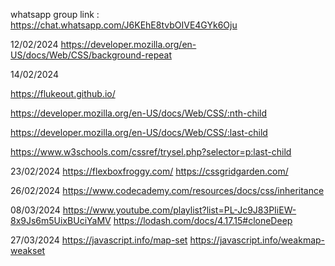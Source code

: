 whatsapp group link : https://chat.whatsapp.com/J6KEhE8tvbOIVE4GYk6Oju

12/02/2024
https://developer.mozilla.org/en-US/docs/Web/CSS/background-repeat

14/02/2024

https://flukeout.github.io/

https://developer.mozilla.org/en-US/docs/Web/CSS/:nth-child

https://developer.mozilla.org/en-US/docs/Web/CSS/:last-child

https://www.w3schools.com/cssref/trysel.php?selector=p:last-child

23/02/2024
https://flexboxfroggy.com/
https://cssgridgarden.com/

26/02/2024
https://www.codecademy.com/resources/docs/css/inheritance

08/03/2024
https://www.youtube.com/playlist?list=PL-Jc9J83PIiEW-8x9Js6m5UixBUciYaMV
https://lodash.com/docs/4.17.15#cloneDeep

27/03/2024
https://javascript.info/map-set
https://javascript.info/weakmap-weakset
